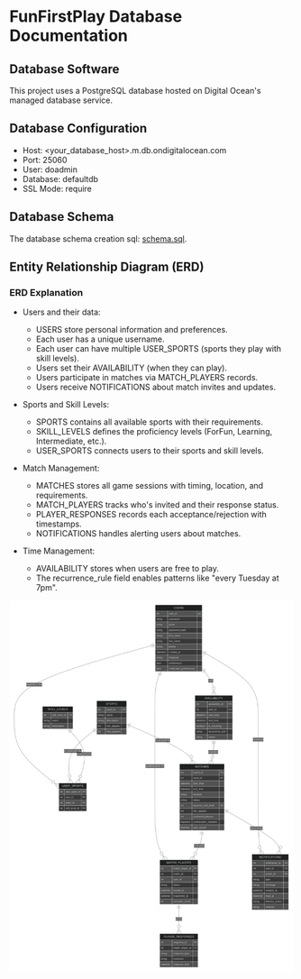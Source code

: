 # FunFirstPlay Database Documentation

## Database Software

This project uses a PostgreSQL database hosted on Digital Ocean's managed database service.

## Database Configuration

- Host: <your_database_host>.m.db.ondigitalocean.com
- Port: 25060
- User: doadmin
- Database: defaultdb
- SSL Mode: require

## Database Schema

The database schema creation sql: [schema.sql](sql/schema.sql).

## Entity Relationship Diagram (ERD)

### ERD Explanation

- Users and their data:
  - USERS store personal information and preferences.
  - Each user has a unique username.
  - Each user can have multiple USER_SPORTS (sports they play with skill levels).
  - Users set their AVAILABILITY (when they can play).
  - Users participate in matches via MATCH_PLAYERS records.
  - Users receive NOTIFICATIONS about match invites and updates.

- Sports and Skill Levels:
  - SPORTS contains all available sports with their requirements.
  - SKILL_LEVELS defines the proficiency levels (ForFun, Learning, Intermediate, etc.).
  - USER_SPORTS connects users to their sports and skill levels.

- Match Management:
  - MATCHES stores all game sessions with timing, location, and requirements.
  - MATCH_PLAYERS tracks who's invited and their response status.
  - PLAYER_RESPONSES records each acceptance/rejection with timestamps.
  - NOTIFICATIONS handles alerting users about matches.

- Time Management:
  - AVAILABILITY stores when users are free to play.
  - The recurrence_rule field enables patterns like "every Tuesday at 7pm".

![ERD](erd/erd.svg)